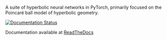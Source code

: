 A suite of hyperbolic neural networks in PyTorch, primarily focused on the Poincaré ball model of hyperbolic geometry.

[![Documentation Status](https://readthedocs.org/projects/hyptorch/badge/?version=latest)](https://hyptorch.readthedocs.io/en/latest/?badge=latest)

Documentation available at [ReadTheDocs](https://hyptorch.readthedocs.io/en/latest/)